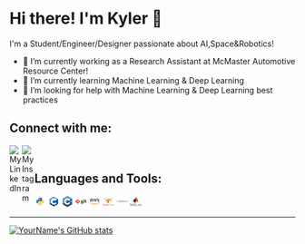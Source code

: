 # Hi there! I'm Kyler 👋

I'm a Student/Engineer/Designer passionate about AI,Space&Robotics!

- 🔭 I’m currently working as a Research Assistant at McMaster Automotive Resource Center!
- 🌱 I’m currently learning Machine Learning & Deep Learning
- 🤔 I’m looking for help with Machine Learning & Deep Learning best practices

## Connect with me:

[<img align="left" alt="My LinkedIn" width="22px" src="https://cdn.jsdelivr.net/npm/simple-icons@v3/icons/linkedin.svg" />][linkedin]
[<img align="left" alt="My Instagram" width="22px" src="https://cdn.jsdelivr.net/npm/simple-icons@v3/icons/instagram.svg" />][instagram]

<br />

## Languages and Tools:

<code><img height="20" src="https://raw.githubusercontent.com/github/explore/master/topics/python/python.png"></code>
<code><img height="20" src="https://raw.githubusercontent.com/github/explore/master/topics/c/c.png"></code>
<code><img height="20" src="https://raw.githubusercontent.com/github/explore/master/topics/cpp/cpp.png"></code>
<code><img height="20" src="https://raw.githubusercontent.com/github/explore/master/topics/git/git.png"></code>
<code><img height="20" src="https://raw.githubusercontent.com/github/explore/master/topics/aws/aws.png"></code>
<code><img height="20" src="https://raw.githubusercontent.com/github/explore/master/topics/tensorflow/tensorflow.png"></code>
<code><img height="20" src="https://raw.githubusercontent.com/github/explore/master/topics/pytorch/pytorch.png"></code>
<code><img height="20" src="https://raw.githubusercontent.com/github/explore/master/topics/matlab/matlab.png"></code>

<!-- Add or remove languages and tools as needed -->

---

[![YourName's GitHub stats](https://github-readme-stats.vercel.app/api?username=kylrw&show_icons=true&theme=radical)](https://github.com/kylrw/github-readme-stats)

<!-- Feel free to remove the stats section if you don't want to display it -->

[website]: https://your-website.com
[linkedin]: https://www.linkedin.com/in/kyler-witvoet/
[twitter]: https://twitter.com/your-twitter-username
[instagram]: https://www.instagram.com/kylrw_/
